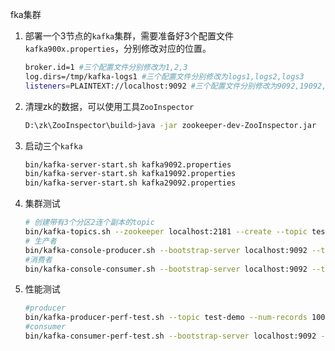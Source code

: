 fka集群

1. 部署一个3节点的`kafka`集群，需要准备好3个配置文件`kafka900x.properties`，分别修改对应的位置。

   ```sh
   broker.id=1 #三个配置文件分别修改为1,2,3
   log.dirs=/tmp/kafka-logs1 #三个配置文件分别修改为logs1,logs2,logs3
   listeners=PLAINTEXT://localhost:9092 #三个配置文件分别修改为9092,19092,29092
   ```

2. 清理zk的数据，可以使用工具`ZooInspector`

   ```sh
   D:\zk\ZooInspector\build>java -jar zookeeper-dev-ZooInspector.jar
   ```

3. 启动三个`kafka`

   ```sh
   bin/kafka-server-start.sh kafka9092.properties
   bin/kafka-server-start.sh kafka19092.properties
   bin/kafka-server-start.sh kafka29092.properties
   ```

   

4. 集群测试

   ```sh
   # 创建带有3个分区2连个副本的topic
   bin/kafka-topics.sh --zookeeper localhost:2181 --create --topic test-demo --partitions 3 --replication-factor 2
   # 生产者
   bin/kafka-console-producer.sh --bootstrap-server localhost:9092 --topic test-demo
   #消费者
   bin/kafka-console-consumer.sh --bootstrap-server localhost:9092 --topic test-demo --from-beginning
   ```

5. 性能测试

   ```sh
   #producer
   bin/kafka-producer-perf-test.sh --topic test-demo --num-records 1000000 --record-size 10000 --throughput 200000 --producer-props bootstrap.servers=localhost:9092
   #consumer
   bin/kafka-consumer-perf-test.sh --bootstrap-server localhost:9092 --topic test-demo --fetch-size 1048576 --messages 10000 --threads 1
   ```
